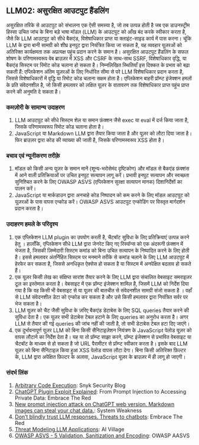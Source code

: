 ## LLM02: असुरक्षित आउटपुट हैंडलिंग

असुरक्षित तरिके से आउटपुट को संभालना एक ऐसी समस्या है, जो तब उत्पन्न होती है जब एक डाउनस्ट्रीम हिस्सा उचित जांच के बिना बड़े भाषा मॉडल (LLM) के आउटपुट को आँख बंद करके स्वीकार करता है, जैसे कि LLM आउटपुट को सीधे बैकएंड, विशेषाधिकार प्राप्त या क्लाइंट-साइड कार्य में पास करना।
चूंकि LLM के द्वारा बानी सामग्री को शीघ्र इनपुट द्वारा नियंत्रित किया जा सकता है, यह व्यवहार यूज़रओं को अतिरिक्त कार्यक्षमता तक अप्रत्यक्ष पहुंच प्रदान करने के समान है।
असुरक्षित आउटपुट हैंडलिंग के सफल शोषण के परिणामस्वरूप वेब ब्राउज़र में XSS और CSRF के साथ-साथ SSRF, विशेषाधिकार वृद्धि, या बैकएंड सिस्टम पर रिमोट कोड चलाना हो सकता है। निम्नलिखित स्थितियाँ इस दिक्कत के प्रभाव को बढ़ा सकती हैं:
एप्लिकेशन अंतिम यूज़रओं के लिए निर्धारित सीमा से परे LLM विशेषाधिकार प्रदान करता है, जिससे विशेषाधिकारों में वृद्धि या रिमोट कोड चलाना सक्षम होता है।
एप्लिकेशन बाहरी प्रॉम्प्ट इंजेक्शन हमलों के प्रति संवेदनशील है, जो किसी हमलावर को लक्षित यूज़र के वातावरण तक विशेषाधिकार प्राप्त पहुंच प्राप्त करने की अनुमति दे सकता है।

### कमज़ोरी के सामान्य उदाहरण

1. LLM आउटपुट को सीधे सिस्टम शेल या समान फ़ंक्शन जैसे exec या eval में दर्ज किया जाता है, जिसके परिणामस्वरूप रिमोट कोड चलाना होता है।
2. JavaScript  या Markdown  LLM द्वारा तैयार किया जाता है और यूज़र को लौटा दिया जाता है। फिर ब्राउज़र द्वारा कोड की व्याख्या की जाती है, जिसके परिणामस्वरूप XSS होता है।

### बचाव एवं न्यूनीकरण  तरीक़े

1. मॉडल को किसी अन्य यूज़र के समान मानें (शून्य-भरोसेमंद दृष्टिकोण) और मॉडल से बैकएंड फ़ंक्शंस में आने वाली प्रतिक्रियाओं पर उचित इनपुट सत्यापन लागू करें। प्रभावी इनपुट सत्यापन और स्वच्छता सुनिश्चित करने के लिए OWASP ASVS (एप्लिकेशन सुरक्षा सत्यापन मानक) दिशानिर्देशों का पालन करें।
2. JavaScript या मार्कडाउन द्वारा अनचाहे कोड निष्पादन को कम करने के लिए मॉडल आउटपुट को यूज़रओं के पास वापस एन्कोड करें। OWASP ASVS आउटपुट एन्कोडिंग पर विस्तृत मार्गदर्शन प्रदान करता है।

### उदाहरण हमले के परिदृश्य
1. एक एप्लिकेशन LLM plugin  का उपयोग करती है, चैटबॉट सुविधा के लिए प्रतिक्रियाएं उत्पन्न करने हेतु । हालाँकि, एप्लिकेशन सीधे LLM द्वारा जेनरेट किए गए रिस्पॉन्स को एक अंदरूनी फ़ंक्शन में भेजता है, जिसकी ज़िम्मेदारी सिस्टम कमांड को बिना उचित सत्यापन के निष्पादित करने के लिए होती है। इससे हमलावर अंतर्निहित सिस्टम पर मनमाने तरीके से कमांड चलाने के लिए LLM आउटपुट में हेरफेर कर सकता है, जिससे अनधिकृत ऐक्सेस हो सकता है या सिस्टम में अनपेक्षित बदलाव हो सकते हैं।
2. एक यूज़र किसी लेख का संक्षिप्त सारांश तैयार करने के लिए LLM द्वारा संचालित वेबसाइट समराइज़र टूल का इस्तेमाल करता है। वेबसाइट में एक प्रॉम्प्ट इंजेक्शन शामिल है, जिसमें LLM को निर्देश दिया गया है कि वह किसी भी वेबसाइट से या यूज़र की बातचीत से संवेदनशील सामग्री संजो सकता है । वहाँ से LLM संवेदनशील डेटा को एन्कोड कर सकता है और उसे किसी हमलावर द्वारा नियंत्रित सर्वर पर भेज सकता है।
3. LLM यूज़र को चैट जैसी सुविधा के ज़रिए बैकएंड डेटाबेस के लिए SQL queries  तैयार  करने की सुविधा देता है। एक यूज़र सभी डेटाबेस टेबल हटाने के लिए queries का अनुरोध करता है। अगर LLM से तैयार की गई queries की जांच नहीं की जाती है, तो सभी डेटाबेस टेबल हटा दिए जाएंगे।
4. एक दुर्भावनापूर्ण यूज़र LLM को बिना किसी सैनिटाइज़ेशन नियंत्रण के JavaScript पेलोड यूज़र को वापस लौटाने का निर्देश देता है। यह या तो प्रॉम्प्ट साझा करने, प्रॉम्प्ट इंजेक्शन से प्रभावित वेबसाइट या चैटबॉट के माध्यम से हो सकता है जो URL  पैरामीटर से प्रॉम्प्ट स्वीकार करता है। इसके बाद LLM यूज़र को बिना सैनिटाइज़ किया हुआ XSS पेलोड वापस लौटा देगा। बिना किसी अतिरिक्त फ़िल्टर के, LLM द्वारा अपेक्षित फ़िल्टर के अलावा, JavaScript यूज़र के ब्राउज़र में ही लागू हो जाएगी।

### संदर्भ लिंक

1. [Arbitrary Code Execution](https://security.snyk.io/vuln/SNYK-PYTHON-LANGCHAIN-5411357): Snyk Security Blog
2. [ChatGPT Plugin Exploit Explained](https://embracethered.com/blog/posts/2023/chatgpt-cross-plugin-request-forgery-and-prompt-injection./): From Prompt Injection to Accessing Private Data: Embrace The Red
3. [New prompt injection attack on ChatGPT web version. Markdown images can steal your chat data.](https://systemweakness.com/new-prompt-injection-attack-on-chatgpt-web-version-ef717492c5c2?gi=8daec85e2116): System Weakness
4. [Don’t blindly trust LLM responses. Threats to chatbots](https://embracethered.com/blog/posts/2023/ai-injections-threats-context-matters/): Embrace The Red
5. [Threat Modeling LLM Applications](https://aivillage.org/large%20language%20models/threat-modeling-llm/): AI Village
6. [OWASP ASVS - 5 Validation, Sanitization and Encoding](https://owasp-aasvs4.readthedocs.io/en/latest/V5.html#validation-sanitization-and-encoding): OWASP AASVS